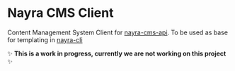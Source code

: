 # Nayra CMS Client

Content Management System Client for [nayra-cms-api](https://github.com/nayracoop/nayra-cms-api). To be used as base for templating in [nayra-cli](https://github.com/nayracoop/nayra-cli)

 :sparkles: **This is a work in progress, currently we are not working on this project** :sparkles:

